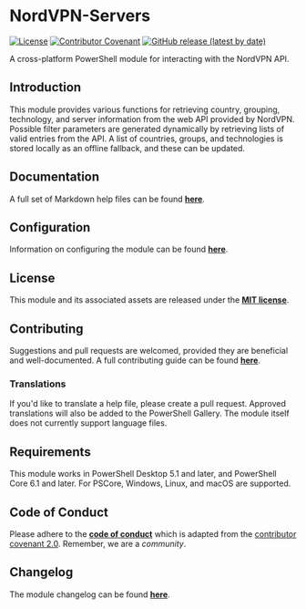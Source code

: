 # NordVPN-Servers
[![License][img license]][license]
[![Contributor Covenant][img cc2]][conduct]
[![GitHub release (latest by date)][img release]][release]

A cross-platform PowerShell module for interacting with the NordVPN API.

## Introduction
This module provides various functions for retrieving country, grouping,
 technology, and server information from the web API provided by NordVPN.
 Possible filter parameters are generated dynamically by retrieving lists of
 valid entries from the API. A list of countries, groups, and technologies is
 stored locally as an offline fallback, and these can be updated.

## Documentation
A full set of Markdown help files can be found **[here][help index]**.

## Configuration
Information on configuring the module can be found
 **[here][about settings]**.

## License
This module and its associated assets are released under the
 **[MIT license][license]**.

## Contributing
Suggestions and pull requests are welcomed, provided they are beneficial and
 well-documented. A full contributing guide can be found
 **[here][contrib]**.

### Translations
If you'd like to translate a help file, please create a pull request. Approved
 translations will also be added to the PowerShell Gallery. The module itself
 does not currently support language files.

## Requirements
This module works in PowerShell Desktop 5.1 and later, and PowerShell Core 6.1
 and later. For PSCore, Windows, Linux, and macOS are supported.

## Code of Conduct
Please adhere to the **[code of conduct][conduct]** which is
 adapted from the
 [contributor covenant 2.0][cc2].
 Remember, we are a *community*.

## Changelog

The module changelog can be found **[here][changelog]**.

[license]: ./LICENSE.md
[conduct]: ./CODE_OF_CONDUCT.md
[release]: https://github.com/TheFreeman193/NordVPN-Servers/releases/latest
[changelog]: ./CHANGELOG.md
[contrib]: ./CONTRIBUTING.md
[help index]: ./docs/INDEX.md
[about settings]: ./docs/about_NordVPN-Servers_Settings.md
[cc2]: https://www.contributor-covenant.org/version/2/0/code_of_conduct.html
[img license]: https://img.shields.io/github/license/TheFreeman193/NordVPN-Servers
[img cc2]: https://img.shields.io/badge/Contributor%20Covenant-v2.0%20adopted-ff69b4.svg
[img release]: https://img.shields.io/github/v/release/TheFreeman193/NordVPN-Servers

